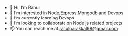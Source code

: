 - 👋 Hi, I’m Rahul 
- 👀 I’m interested in Node,Express,Mongodb and Devops
- 🌱 I’m currently learning Devops
- 💞️ I’m looking to collaborate on Node js related projects
- 📫 You can reach me at rahulparakkal98@gmail.com

<!---
matrix-man-tech/matrix-man-tech is a ✨ special ✨ repository because its `README.md` (this file) appears on your GitHub profile.
You can click the Preview link to take a look at your changes.
--->

